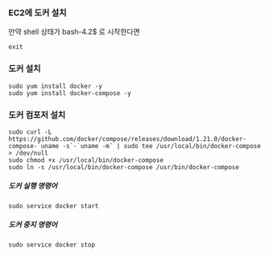 ### EC2에 도커 설치
만약 shell 상태가 bash-4.2$ 로 시작한다면 
```
exit
```
### 도커 설치
```
sudo yum install docker -y
sudo yum install docker-compose -y
```
### 도커 컴포저 설치
```
sudo curl -L https://github.com/docker/compose/releases/download/1.21.0/docker-compose-`uname -s`-`uname -m` | sudo tee /usr/local/bin/docker-compose > /dev/null
sudo chmod +x /usr/local/bin/docker-compose
sudo ln -s /usr/local/bin/docker-compose /usr/bin/docker-compose
```
##### 도커 실행 명령어
```
sudo service docker start
```
##### 도커 중지 명령어
```
sudo service docker stop
```
